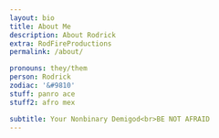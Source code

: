 ```yaml
---
layout: bio
title: About Me
description: About Rodrick
extra: RodFireProductions
permalink: /about/

pronouns: they/them
person: Rodrick
zodiac: '&#9810'
stuff: panro ace
stuff2: afro mex

subtitle: Your Nonbinary Demigod<br>BE NOT AFRAID
---
```


